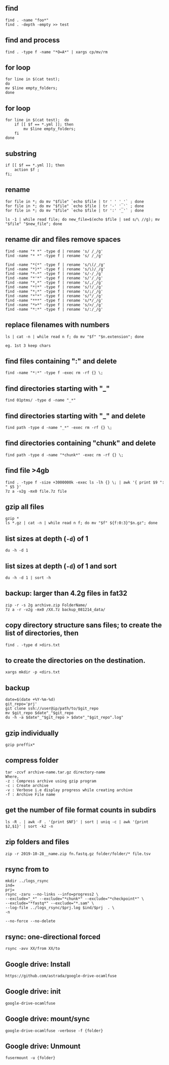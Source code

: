 ## find

    find . -name "foo*"
    find . -depth -empty >> test

## find and process

    find . -type f -name "*O=A*" | xargs cp/mv/rm

## for loop  
    for line in $(cat test);  
    do  
    mv $line empty_folders;  
    done  

## for loop  
    for line in $(cat test);  do  
        if [[ $f == *.yml ]]; then
            mv $line empty_folders; 
        fi
    done  

## substring

    if [[ $f == *.yml ]]; then 
        action $f ; 
    fi; 

## rename  

    for file in *; do mv "$file" `echo $file | tr ' ' '_'` ; done  
    for file in *; do mv "$file" `echo $file | tr '-' '_'` ; done  
    for file in *; do mv "$file" `echo $file | tr ':' '_'` ; done  

    ls -1 | while read file; do new_file=$(echo $file | sed s/\ //g); mv "$file" "$new_file"; done  


## rename dir and files remove spaces  

    find -name "* *" -type d | rename 's/ /_/g'  
    find -name "* *" -type f | rename 's/ /_/g'  

    find -name "*(*" -type f | rename 's/\(/_/g'  
    find -name "*)*" -type f | rename 's/\)/_/g'  
    find -name "*-*" -type f | rename 's/-/_/g'  
    find -name "*'*" -type f | rename 's/'/_/g'  
    find -name "*,*" -type f | rename 's/,/_/g'  
    find -name "*!*" -type f | rename 's/!/_/g'  
    find -name "*;*" -type f | rename 's/;/_/g'  
    find -name "*"*" -type f | rename 's/"/_/g'  
    find -name "***" -type f | rename 's/*/_/g'  
    find -name "*>*" -type f | rename 's/>/_/g'  
    find -name "*:*" -type f | rename 's/:/_/g'  
  
## replace filenames with numbers  

    ls | cat -n | while read n f; do mv "$f" "$n.extension"; done

    eg. 1st 3 keep chars

## find files containing ":" and delete

    find -name "*:*" -type f -exec rm -rf {} \;

## find directories starting with "_"
   
    find 01ptms/ -type d -name "_*"

## find directories starting with "_" and delete

    find path -type d -name "_*" -exec rm -rf {} \;

## find directories containing "chunk" and delete

    find path -type d -name "*chunk*" -exec rm -rf {} \;

## find file >4gb 
    find . -type f -size +3000000k -exec ls -lh {} \; | awk '{ print $9 ": " $5 }'
    7z a -v2g -mx0 file.7z file    

## gzip all files

    gzip *
    ls *.gz | cat -n | while read n f; do mv "$f" ${f:0:3}"$n.gz"; done
    
## list sizes at depth (`-d`) of 1
    
    du -h -d 1

## list sizes at depth (`-d`) of 1 and sort
    
    du -h -d 1 | sort -h

## backup: larger than 4.2g files in fat32
    zip -r -s 2g archive.zip FolderName/
    7z a -r -v2g -mx0 /XX.7z backup_081214_data/

## copy directory structure sans files; to create the list of directories, then

    find . -type d >dirs.txt

## to create the directories on the destination.

    xargs mkdir -p <dirs.txt

## backup

    date=$(date +%Y-%m-%d)
    git_repo='prj'
    git clone ssh://user@ip/path/to/$git_repo
    mv $git_repo $date"_"$git_repo
    du -h -a $date"_"$git_repo > $date"_"$git_repo".log"

## gzip individually

    gzip preffix*
    
## compress folder

    tar -zcvf archive-name.tar.gz directory-name
    Where,
    -z : Compress archive using gzip program
    -c : Create archive
    -v : Verbose i.e display progress while creating archive
    -f : Archive File name

## get the number of file format counts in subdirs

    ls -R . | awk -F . '{print $NF}' | sort | uniq -c | awk '{print $2,$1}' | sort -k2 -n

## zip folders and files

    zip -r 2019-10-28__name.zip fn.fastq.gz folder/folder/* file.tsv


## rsync from to
    
    mkdir ../logs_rsync
    ind=
    prj=
    rsync -zaru --no-links --info=progress2 \
    --exclude="_*" --exclude="*chunk*" --exclude="*checkpoint*" \
    --exclude="*fastq*" --exclude="*.sam" \
    --log-file ../logs_rsync/$prj.log $ind/$prj  . \
    -n
    
    --no-force --no-delete 

## rsync: one-directional forced

    rsync -avv XX/from XX/to

## Google drive: Install 

    https://github.com/astrada/google-drive-ocamlfuse

## Google drive: init

    google-drive-ocamlfuse

## Google drive: mount/sync

    google-drive-ocamlfuse -verbose -f {folder}

## Google drive: Unmount

    fusermount -u {folder}
